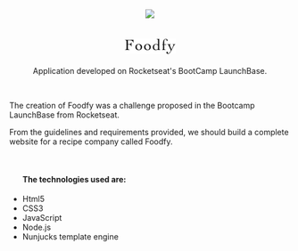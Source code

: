 <h1 align='center'>
  <img src="https://storage.googleapis.com/golden-wind/bootcamp-launchbase/logo.png" width="300">
</h1>

<h2 align='center'><img src="./public/assets/logo.png"></h2>
  
<p align='center'>Application developed on Rocketseat's BootCamp LaunchBase.<p>
<br>

<p> The creation of Foodfy was a challenge proposed in the Bootcamp LaunchBase from Rocketseat.</p>

<p>From the guidelines and requirements provided, we should build a complete website for a recipe company called Foodfy. </p>
<br>

<ul>
<h4> The technologies used are: </h4>
<li>Html5</li>
<li>CSS3</li>
<li>JavaScript</li>
<li>Node.js</li>
<li>Nunjucks template engine</li>
</ul>



